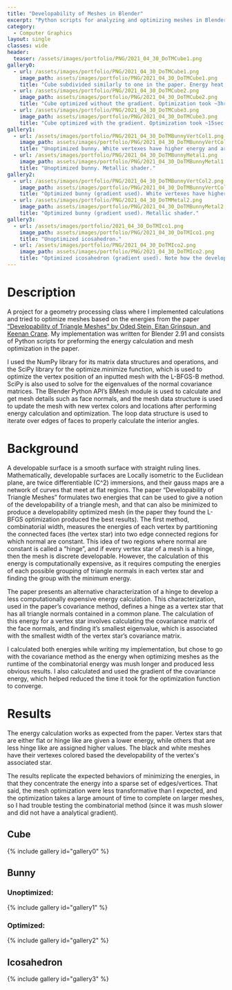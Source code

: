 ```yaml
---
title: "Developability of Meshes in Blender"
excerpt: "Python scripts for analyzing and optimizing meshes in Blender"
category:
  - Computer Graphics
layout: single
classes: wide
header:
  teaser: /assets/images/portfolio/PNG/2021_04_30_DoTMCube1.png
gallery0:
  - url: /assets/images/portfolio/PNG/2021_04_30_DoTMCube1.png
    image_path: assets/images/portfolio/PNG/2021_04_30_DoTMCube1.png
    title: "Cube subdivided similarly to one in the paper. Energy heat map shader, white vertexes have higher energy and are therefore less developable. The next two images show results of optimization to minimize the energy of the whole mesh"
  - url: /assets/images/portfolio/PNG/2021_04_30_DoTMCube2.png
    image_path: assets/images/portfolio/PNG/2021_04_30_DoTMCube2.png
    title: "Cube optimized without the gradient. Optimization took ~3hrs."
  - url: /assets/images/portfolio/PNG/2021_04_30_DoTMCube3.png
    image_path: assets/images/portfolio/PNG/2021_04_30_DoTMCube3.png
    title: "Cube optimized with the gradient. Optimization took ~15sec."
gallery1:
  - url: /assets/images/portfolio/PNG/2021_04_30_DoTMBunnyVertCol1.png
    image_path: assets/images/portfolio/PNG/2021_04_30_DoTMBunnyVertCol1.png
    title: "Unoptimized bunny. White vertexes have higher energy and are therefore less developable."
  - url: /assets/images/portfolio/PNG/2021_04_30_DoTMBunnyMetal1.png
    image_path: assets/images/portfolio/PNG/2021_04_30_DoTMBunnyMetal1.png
    title: "Unoptimized bunny. Metallic shader."
gallery2:
  - url: /assets/images/portfolio/PNG/2021_04_30_DoTMBunnyVertCol2.png
    image_path: assets/images/portfolio/PNG/2021_04_30_DoTMBunnyVertCol2.png
    title: "Optimized bunny (gradient used). White vertexes have higher energy and are therefore less developable. Optimization took ~3mins."
  - url: /assets/images/portfolio/PNG/2021_04_30_DoTMMetal2.png
    image_path: assets/images/portfolio/PNG/2021_04_30_DoTMBunnyMetal2.png
    title: "Optimized bunny (gradient used). Metallic shader."
gallery3:
  - url: /assets/images/portfolio/2021_04_30_DoTMIco1.png
    image_path: assets/images/portfolio/PNG/2021_04_30_DoTMIco1.png
    title: "Unoptimized icosahedron."
  - url: /assets/images/portfolio/PNG/2021_04_30_DoTMIco2.png
    image_path: assets/images/portfolio/PNG/2021_04_30_DoTMIco2.png
    title: "Optimized icosahedron (gradient used). Note how the developability energy concentrates into a sparse set of vertex stars. Optimization took ~33sec."
---
```

# Description

A project for a geometry processing class where I implemented calculations and tried to optimize meshes based on the energies from the paper [“Developability of Triangle Meshes” by Oded Stein, Eitan Grinspun, and Keenan Crane](https://dl.acm.org/doi/10.1145/3197517.3201303). My implementation was written for Blender 2.91 and consists of Python scripts for preforming the energy calculation and mesh optimization in the paper.

I used the NumPy library for its matrix data structures and operations, and the SciPy library for the optimize.minimize function, which is used to optimize the vertex position of an inputted mesh with the L-BFGS-B method. SciPy is also used to solve for the eigenvalues of the normal covariance matrices. The Blender Python API’s BMesh module is used to calculate and get mesh details such as face normals, and the mesh data structure is used to update the mesh with new vertex colors and locations after performing energy calculation and optimization. The loop data structure is used to iterate over edges of faces to properly calculate the interior angles.

# Background

A developable surface is a smooth surface with straight ruling lines. Mathematically, developable surfaces are Locally isometric to the Euclidean plane, are twice differentiable (C^2) immersions, and their gauss maps are a network of curves that meet at flat regions. The paper “Developability of Triangle Meshes” formulates two energies that can be used to give a notion of the developability of a triangle mesh, and that can also be minimized to produce a developability optimized mesh (in the paper they found the L-BFGS optimization produced the best results). The first method, combinatorial width, measures the energies of each vertex by partitioning the connected faces (the vertex star) into two edge connected regions for which normal are constant. This idea of two regions where normal are constant is called a “hinge”, and if every vertex star of a mesh is a hinge, then the mesh is discrete developable. However, the calculation of this energy is computationally expensive, as it requires computing the energies of each possible grouping of triangle normals in each vertex star and finding the group with the minimum energy.

The paper presents an alternative characterization of a hinge to develop a less computationally expensive energy calculation. This characterization, used in the paper’s covariance method, defines a hinge as a vertex star that has all triangle normals contained in a common plane. The calculation of this energy for a vertex star involves calculating the covariance matrix of the face normals, and finding it’s smallest eigenvalue, which is associated with the smallest width of the vertex star’s covariance matrix.

I calculated both energies while writing my implementation, but chose to go with the covariance method as the energy when optimizing meshes as the runtime of the combinatorial energy was mush longer and produced less obvious results. I also calculated and used the gradient of the covariance energy, which helped reduced the time it took for the optimization function to converge.

# Results

The energy calculation works as expected from the paper. Vertex stars that are either flat or hinge like are given a lower energy, while others that are less hinge like are assigned higher values. The black and white meshes have their vertexes colored based the developability of the vertex's associated star.

The results replicate the expected behaviors of minimizing the energies, in that they concentrate the energy into a sparse set of edges/vertices. That said, the mesh optimization were less transformative than I expected, and the optimization takes a large amount of time to complete on larger meshes, so I had trouble testing the combinatorial method (since it was mush slower and did not have a analytical gradient).  


## Cube
{% include gallery id="gallery0" %}

## Bunny
### Unoptimized:
{% include gallery id="gallery1" %}
### Optimized:
{% include gallery id="gallery2" %}

## Icosahedron
{% include gallery id="gallery3" %}
